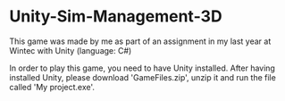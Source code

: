 # Unity-Sim-Management-3D
This game was made by me as part of an assignment in my last year at Wintec with Unity (language: C#)

In order to play this game, you need to have Unity installed. 
After having installed Unity, please download 'GameFiles.zip', unzip it and run the file called 'My project.exe'.
